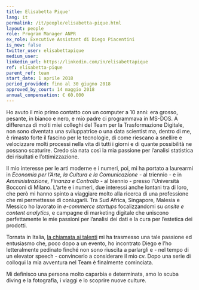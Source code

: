 ```yaml
---
title: Elisabetta Pique'
lang: it
permalink: /it/people/elisabetta-pique.html
layout: people
role: Program Manager ANPR
ex_role: Executive Assistant di Diego Piacentini
is_new: false
twitter_user: elisabettapique
medium_user:
linkedin_url: https://linkedin.com/in/elisabettapique
ref: elisabetta-pique
parent_ref: team
start_date: 1 aprile 2018
period_provided: fino al 30 giugno 2018
approved_by_court: 14 maggio 2018
annual_compensation: € 60.000
---
```

Ho avuto il mio primo contatto con un computer a 10 anni: era grosso, pesante, in bianco e nero, e mio padre ci programmava in MS-DOS. A differenza di molti miei colleghi del Team per la Trasformazione Digitale, non sono diventata una sviluppatrice o una data scientist ma, dentro di me, è rimasto forte il fascino per le tecnologie, di come riescano a snellire e velocizzare molti processi nella vita di tutti i giorni e di quante possibilità ne possano scaturire. Credo sia nata così la mia passione per l’analisi statistica dei risultati e l’ottimizzazione.

Il mio interesse per le arti moderne e i numeri, poi, mi ha portato a laurearmi in *Economia per l’Arte, la Cultura e la Comunicazione* - al triennio - e in *Amministrazione, Finanza e Controllo* - al biennio - presso l’Università Bocconi di Milano. L’arte e i numeri, due interessi anche lontani tra di loro, che però mi hanno spinto a viaggiare molto alla ricerca di una professione che mi permettesse di coniugarli. Tra Sud Africa, Singapore, Malesia e Messico ho lavorato in *e-commerce startups* focalizzandomi su *onsite e content analytics*, e campagne di marketing digitale che uniscono perfettamente le mie passioni per l’analisi dei dati e la cura per l’estetica dei prodotti.

Tornata in Italia, [la chiamata ai talenti](https://medium.com/team-per-la-trasformazione-digitale/da-seattle-a-roma-innovazione-cittadini-talenti-b176c3470d95) mi ha trasmesso una tale passione ed entusiasmo che, poco dopo a un evento, ho incontrato Diego e l’ho letteralmente pedinato finché non sono riuscita a parlargli e - nel tempo di un elevator speech - convincerlo a considerare il mio cv. Dopo una serie di colloqui la mia avventura nel Team è finalmente cominciata.

Mi definisco una persona molto caparbia e determinata, amo lo scuba diving e la fotografia, i viaggi e lo scoprire nuove culture.

